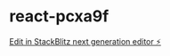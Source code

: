 # react-pcxa9f

[Edit in StackBlitz next generation editor ⚡️](https://stackblitz.com/~/github.com/LifeAsDev/react-pcxa9f)